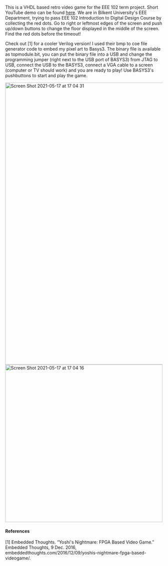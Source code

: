 This is a VHDL based retro video game for the EEE 102 term project. Short YouTube demo can be found [here](https://www.youtube.com/watch?v=GrdW-8Rqzqo&t=62s). We are in Bilkent University's EEE Department, trying to pass EEE 102 Introduction to Digital Design Course by collecting the red dots. Go to right or leftmost edges of the screen and push up/down buttons to change the floor displayed in the middle of the screen. Find the red dots before the timeout!

Check out [1] for a cooler Verilog version! I used their bmp to coe file generator code to embed my pixel art to Basys3. The binary file is available as topmodule.bit, you can put the binary file into a USB and change the programming jumper (right next to the USB port of BASYS3) from JTAG to USB, connect the USB to the BASYS3, connect a VGA cable to a screen (computer or TV should work) and you are ready to play! Use BASYS3's pushbuttons to start and play the game.

<img width="900" alt="Screen Shot 2021-05-17 at 17 04 31" src="https://user-images.githubusercontent.com/77360680/118502583-81459180-b732-11eb-8922-efb849c71dbd.png">

<img width="503" alt="Screen Shot 2021-05-17 at 17 04 16" src="https://user-images.githubusercontent.com/77360680/118502415-5a875b00-b732-11eb-8c12-a165f1973b4a.png">

#### References 

[1] Embedded Thoughts. “Yoshi's Nightmare: FPGA Based Video Game.” Embedded Thoughts,
9 Dec. 2016, embeddedthoughts.com/2016/12/09/yoshis-nightmare-fpga-based-videogame/.
